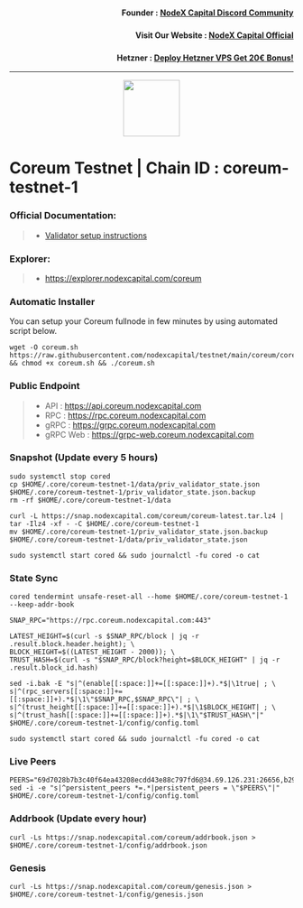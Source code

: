 <h3><p style="font-size:14px" align="right">Founder :
<a href="https://discord.gg/nodexcapital" target="_blank">NodeX Capital Discord Community</a></p></h3>
<h3><p style="font-size:14px" align="right">Visit Our Website :
<a href="https://discord.gg/nodexcapital" target="_blank">NodeX Capital Official</a></p></h3>
<h3><p style="font-size:14px" align="right">Hetzner :
<a href="https://hetzner.cloud/?ref=bMTVi7dcwSgA" target="_blank">Deploy Hetzner VPS Get 20€ Bonus!</a></h3>
<hr>

<p align="center">
  <img height="100" height="auto" src="https://github.com/nodexcapital/explorer/blob/master/public/logos/coreum.png">
</p>

# Coreum Testnet | Chain ID : coreum-testnet-1

### Official Documentation:
>- [Validator setup instructions](https://docs.coreum.dev/validator/run-validator.html)

### Explorer:
>-  https://explorer.nodexcapital.com/coreum

### Automatic Installer
You can setup your Coreum fullnode in few minutes by using automated script below.
```
wget -O coreum.sh https://raw.githubusercontent.com/nodexcapital/testnet/main/coreum/coreum.sh && chmod +x coreum.sh && ./coreum.sh
```
### Public Endpoint

>- API : https://api.coreum.nodexcapital.com
>- RPC : https://rpc.coreum.nodexcapital.com
>- gRPC : https://grpc.coreum.nodexcapital.com
>- gRPC Web : https://grpc-web.coreum.nodexcapital.com

### Snapshot (Update every 5 hours)
```
sudo systemctl stop cored
cp $HOME/.core/coreum-testnet-1/data/priv_validator_state.json $HOME/.core/coreum-testnet-1/priv_validator_state.json.backup
rm -rf $HOME/.core/coreum-testnet-1/data

curl -L https://snap.nodexcapital.com/coreum/coreum-latest.tar.lz4 | tar -Ilz4 -xf - -C $HOME/.core/coreum-testnet-1
mv $HOME/.core/coreum-testnet-1/priv_validator_state.json.backup $HOME/.core/coreum-testnet-1/data/priv_validator_state.json

sudo systemctl start cored && sudo journalctl -fu cored -o cat
```

### State Sync
```
cored tendermint unsafe-reset-all --home $HOME/.core/coreum-testnet-1 --keep-addr-book

SNAP_RPC="https://rpc.coreum.nodexcapital.com:443"

LATEST_HEIGHT=$(curl -s $SNAP_RPC/block | jq -r .result.block.header.height); \
BLOCK_HEIGHT=$((LATEST_HEIGHT - 2000)); \
TRUST_HASH=$(curl -s "$SNAP_RPC/block?height=$BLOCK_HEIGHT" | jq -r .result.block_id.hash)

sed -i.bak -E "s|^(enable[[:space:]]+=[[:space:]]+).*$|\1true| ; \
s|^(rpc_servers[[:space:]]+=[[:space:]]+).*$|\1\"$SNAP_RPC,$SNAP_RPC\"| ; \
s|^(trust_height[[:space:]]+=[[:space:]]+).*$|\1$BLOCK_HEIGHT| ; \
s|^(trust_hash[[:space:]]+=[[:space:]]+).*$|\1\"$TRUST_HASH\"|" $HOME/.core/coreum-testnet-1/config/config.toml

sudo systemctl start cored && sudo journalctl -fu cored -o cat
```

### Live Peers
```
PEERS="69d7028b7b3c40f64ea43208ecdd43e88c797fd6@34.69.126.231:26656,b2978432c0126f28a6be7d62892f8ded1e48d227@34.70.241.13:26656,7c0d4ce5ad561c3453e2e837d85c9745b76f7972@35.238.77.191:26656,0aa5fa2507ada8a555d156920c0b09f0d633b0f9@34.173.227.148:26656,4b8d541efbb343effa1b5079de0b17d2566ac0fd@34.172.70.24:26656,27450dc5adcebc84ccd831b42fcd73cb69970881@35.239.146.40:26656,5add70ec357311d07d10a730b4ec25107399e83c@5.196.7.58:26656,1a3a573c53a4b90ab04eb47d160f4d3d6aa58000@35.233.117.165:26656,abbeb588ad88176a8d7592cd8706ebbf7ef20cfe@185.241.151.197:26656,39a34cd4f1e908a88a726b2444c6a407f67e4229@158.160.59.199:26656,051a07f1018cfdd6c24bebb3094179a6ceda2482@138.201.123.234:26656,cc6d4220633104885b89e2e0545e04b8162d69b5@75.119.134.20:26656"
sed -i -e "s|^persistent_peers *=.*|persistent_peers = \"$PEERS\"|" $HOME/.core/coreum-testnet-1/config/config.toml
```
### Addrbook (Update every hour)
```
curl -Ls https://snap.nodexcapital.com/coreum/addrbook.json > $HOME/.core/coreum-testnet-1/config/addrbook.json
```
### Genesis
```
curl -Ls https://snap.nodexcapital.com/coreum/genesis.json > $HOME/.core/coreum-testnet-1/config/genesis.json
```
